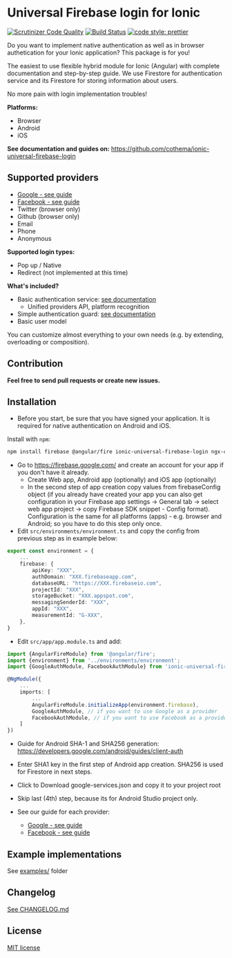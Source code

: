 # Universal Firebase login for Ionic

[![Scrutinizer Code Quality](https://scrutinizer-ci.com/g/cothema/ionic-universal-firebase-login/badges/quality-score.png?b=master)](https://scrutinizer-ci.com/g/cothema/ionic-universal-firebase-login/?branch=master)
[![Build Status](https://scrutinizer-ci.com/g/cothema/ionic-universal-firebase-login/badges/build.png?b=master)](https://scrutinizer-ci.com/g/cothema/ionic-universal-firebase-login/build-status/master)
[![code style: prettier](https://img.shields.io/badge/code_style-prettier-ff69b4.svg?style=flat-square)](https://github.com/prettier/prettier)

Do you want to implement native authentication as well as in browser authetication
for your Ionic application? This package is for you!

The easiest to use flexible hybrid module for Ionic (Angular) with complete
documentation and step-by-step guide. We use Firestore for
authentication service and its Firestore for storing information
about users.

No more pain with login implementation troubles!

**Platforms:**
- Browser
- Android
- iOS

**See documentation and guides on:** https://github.com/cothema/ionic-universal-firebase-login

## Supported providers
- [Google - see guide](docs/providers/google.md)
- [Facebook - see guide](docs/providers/facebook.md)
- Twitter (browser only)
- Github (browser only)
- Email
- Phone
- Anonymous

**Supported login types:**
- Pop up / Native
- Redirect (not implemented at this time)

**What's included?**
- Basic authentication service: [see documentation](./docs/features/base-auth-service.md)
    - Unified providers API, platform recognition
- Simple authentication guard: [see documentation](./docs/features/guard.md)
- Basic user model

You can customize almost everything to your own needs (e.g. by extending, overloading or composition).

## Contribution

**Feel free to send pull requests or create new issues.**

## Installation

- Before you start, be sure that you have signed your application.
It is required for native authentication on Android and iOS.

Install with `npm`:

``` bash
npm install firebase @angular/fire ionic-universal-firebase-login ngx-cacheable
```

- Go to https://firebase.google.com/ and create an account for your app 
if you don't have it already.
  - Create Web app, Android app (optionally) and iOS app (optionally)
  - In the second step of app creation copy values from firebaseConfig object
  (if you already have created your app you can also get configuration in
  your Firebase app settings -> General tab -> select web app project -> copy
  Firebase SDK snippet - Config format).
  Configuration is the same for all platforms (apps) - e.g. browser and Android;
  so you have to do this step only once.
- Edit `src/environments/environment.ts` and copy the config from previous step as in
example below:

```typescript
export const environment = {
    ...
    firebase: {
        apiKey: "XXX",
        authDomain: "XXX.firebaseapp.com",
        databaseURL: "https://XXX.firebaseio.com",
        projectId: "XXX",
        storageBucket: "XXX.appspot.com",
        messagingSenderId: "XXX",
        appId: "XXX",
        measurementId: "G-XXX",
    },
}
```

- Edit `src/app/app.module.ts` and add:

```` typescript
import {AngularFireModule} from '@angular/fire';
import {environment} from '../environments/environment';
import {GoogleAuthModule, FacebookAuthModule} from 'ionic-universal-firebase-login';

@NgModule({
    ...
    imports: [
        ...
        AngularFireModule.initializeApp(environment.firebase),
        GoogleAuthModule, // if you want to use Google as a provider
        FacebookAuthModule, // if you want to use Facebook as a provider
    ]
})
````

- Guide for Android SHA-1 and SHA256 generation: https://developers.google.com/android/guides/client-auth
- Enter SHA1 key in the first step of Android app creation. SHA256 is used for Firestore in next steps. 
- Click to Download google-services.json and copy it to your project root 
- Skip last (4th) step, because its for Android Studio project only.

- See our guide for each provider:
  - [Google - see guide](docs/google.md)
  - [Facebook - see guide](docs/facebook.md)

## Example implementations

See [examples/](examples/) folder

## Changelog

[See CHANGELOG.md](CHANGELOG.md)

## License

[MIT license](LICENSE.md)
